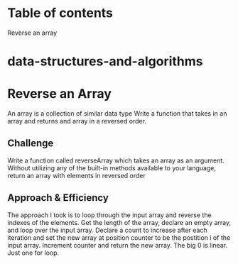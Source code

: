 # Table of contents
Reverse an array

# data-structures-and-algorithms

# Reverse an Array
<!-- Short summary or background information -->
An array is a collection of similar data type 
Write a function that takes in an array and returns and array in a reversed order.

## Challenge
<!-- Description of the challenge -->
Write a function called reverseArray which takes an array as an argument. Without 
utilizing any of the built-in methods available to your language, return an array with elements in reversed order

## Approach & Efficiency
<!-- What approach did you take? Why? What is the Big O space/time for this approach? -->
The approach I took is to loop through the input array and reverse the indexes of the elements. 
Get the length of the array, declare an empty array, and loop over the input array. Declare a count to increase after each iteration and set the new array at position counter to be the postition i of the input array. Increment counter and return the new array. 
The big 0 is linear. Just one for loop.



